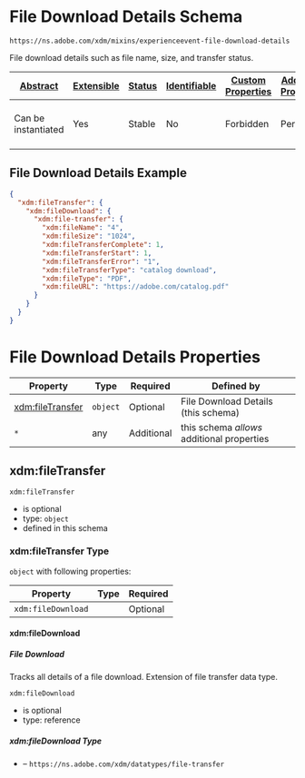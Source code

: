 
# File Download Details Schema

```
https://ns.adobe.com/xdm/mixins/experienceevent-file-download-details
```

File download details such as file name, size, and transfer status.

| [Abstract](../../../abstract.md) | [Extensible](../../../extensions.md) | [Status](../../../status.md) | [Identifiable](../../../id.md) | [Custom Properties](../../../extensions.md) | [Additional Properties](../../../extensions.md) | Defined In |
|----------------------------------|--------------------------------------|------------------------------|--------------------------------|---------------------------------------------|-------------------------------------------------|------------|
| Can be instantiated | Yes | Stable | No | Forbidden | Permitted | [mixins/experience-event/experienceevent-file-download-details.schema.json](mixins/experience-event/experienceevent-file-download-details.schema.json) |

## File Download Details Example
```json
{
  "xdm:fileTransfer": {
    "xdm:fileDownload": {
      "xdm:file-transfer": {
        "xdm:fileName": "4",
        "xdm:fileSize": "1024",
        "xdm:fileTransferComplete": 1,
        "xdm:fileTransferStart": 1,
        "xdm:fileTransferError": "1",
        "xdm:fileTransferType": "catalog download",
        "xdm:fileType": "PDF",
        "xdm:fileURL": "https://adobe.com/catalog.pdf"
      }
    }
  }
}
```

# File Download Details Properties

| Property | Type | Required | Defined by |
|----------|------|----------|------------|
| [xdm:fileTransfer](#xdmfiletransfer) | `object` | Optional | File Download Details (this schema) |
| `*` | any | Additional | this schema *allows* additional properties |

## xdm:fileTransfer


`xdm:fileTransfer`
* is optional
* type: `object`
* defined in this schema

### xdm:fileTransfer Type


`object` with following properties:


| Property | Type | Required |
|----------|------|----------|
| `xdm:fileDownload`|  | Optional |



#### xdm:fileDownload
##### File Download

Tracks all details of a file download. Extension of file transfer data type.

`xdm:fileDownload`
* is optional
* type: reference

##### xdm:fileDownload Type


* []() – `https://ns.adobe.com/xdm/datatypes/file-transfer`









